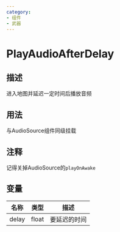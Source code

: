 ```yaml
---
category: 
- 组件
- 武器
---
```

# PlayAudioAfterDelay
## 描述

进入地图并延迟一定时间后播放音频

## 用法

与AudioSource组件同级挂载

## 注释

记得关掉AudioSource的`playOnAwake`

## 变量
| 名称 | 类型 | 描述 |
| ----------- | ----------- | ----------- |
| delay | float | 要延迟的时间 |  

